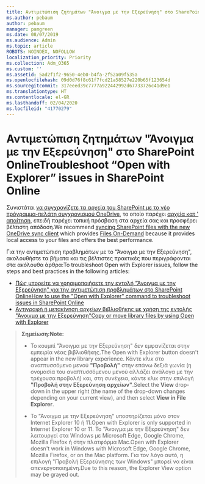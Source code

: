 ```yaml
---
title: Αντιμετώπιση ζητημάτων "Άνοιγμα με την Εξερεύνηση" στο SharePoint Online
ms.author: pebaum
author: pebaum
manager: pamgreen
ms.date: 08/07/2019
ms.audience: Admin
ms.topic: article
ROBOTS: NOINDEX, NOFOLLOW
localization_priority: Priority
ms.collection: Adm_O365
ms.custom: ''
ms.assetid: 5ad2f1f2-9650-4eb0-b4fa-2f52a09f535a
ms.openlocfilehash: 09d0d76f8c61f7fcd21a58527e220b65f123654d
ms.sourcegitcommit: 317eeed39c7777a922442992d67733726c41d9e1
ms.translationtype: HT
ms.contentlocale: el-GR
ms.lasthandoff: 02/04/2020
ms.locfileid: "41770279"
---
```

# <a name="troubleshoot-open-with-explorer-issues-in-sharepoint-online"></a><span data-ttu-id="aab34-102">Αντιμετώπιση ζητημάτων "Άνοιγμα με την Εξερεύνηση" στο SharePoint Online</span><span class="sxs-lookup"><span data-stu-id="aab34-102">Troubleshoot “Open with Explorer” issues in SharePoint Online</span></span>

<span data-ttu-id="aab34-103">Συνιστάται [να συγχρονίζετε τα αρχεία του SharePoint με το νέο πρόγραμμα-πελάτη συγχρονισμού OneDrive](https://support.office.com/article/sync-sharepoint-files-with-the-new-onedrive-sync-client-6de9ede8-5b6e-4503-80b2-6190f3354a88), το οποίο παρέχει [αρχεία κατ ' απαίτηση](https://support.office.com/article/learn-about-onedrive-files-on-demand-0e6860d3-d9f3-4971-b321-7092438fb38e), επειδή παρέχει τοπική πρόσβαση στα αρχεία σας και προσφέρει βέλτιστη απόδοση.</span><span class="sxs-lookup"><span data-stu-id="aab34-103">We recommend [syncing SharePoint files with the new OneDrive sync client](https://support.office.com/article/sync-sharepoint-files-with-the-new-onedrive-sync-client-6de9ede8-5b6e-4503-80b2-6190f3354a88) which provides [Files On-Demand](https://support.office.com/article/learn-about-onedrive-files-on-demand-0e6860d3-d9f3-4971-b321-7092438fb38e) because it provides local access to your files and offers the best performance.</span></span>

<span data-ttu-id="aab34-104">Για την αντιμετώπιση προβλημάτων με το "Άνοιγμα με την Εξερεύνηση", ακολουθήστε τα βήματα και τις βέλτιστες πρακτικές που περιγράφονται στα ακόλουθα άρθρα:</span><span class="sxs-lookup"><span data-stu-id="aab34-104">To troubleshoot Open with Explorer issues, follow the steps and best practices in the following articles:</span></span>

- [<span data-ttu-id="aab34-105">Πώς μπορείτε να χρησιμοποιήσετε την εντολή "Άνοιγμα με την Εξερεύνηση" για την αντιμετώπιση προβλημάτων στο SharePoint Online</span><span class="sxs-lookup"><span data-stu-id="aab34-105">How to use the "Open with Explorer" command to troubleshoot issues in SharePoint Online</span></span>](https://docs.microsoft.com/sharepoint/support/lists-and-libraries/troubleshoot-issues-using-open-with-explorer)
- [<span data-ttu-id="aab34-106">Αντιγραφή ή μετακίνηση αρχείων βιβλιοθήκης με χρήση της εντολής "Άνοιγμα με την Εξερεύνηση"</span><span class="sxs-lookup"><span data-stu-id="aab34-106">Copy or move library files by using Open with Explorer</span></span>](https://support.office.com/article/copy-or-move-library-files-by-using-open-with-explorer-aaee7bfb-e2a1-42ee-8fc0-bcc0754f04d2)

> <span data-ttu-id="aab34-107">**Σημείωση:**</span><span class="sxs-lookup"><span data-stu-id="aab34-107">**Note:**</span></span>
>
>- <span data-ttu-id="aab34-108">Το κουμπί "Άνοιγμα με την Εξερεύνηση" δεν εμφανίζεται στην εμπειρία νέας βιβλιοθήκης.</span><span class="sxs-lookup"><span data-stu-id="aab34-108">The Open with Explorer button doesn't appear in the new library experience.</span></span> <span data-ttu-id="aab34-109">Κάντε κλικ στο αναπτυσσόμενο μενού **"Προβολή"** στην επάνω δεξιά γωνία (η ονομασία του αναπτυσσόμενου μενού αλλάζει ανάλογα με την τρέχουσα προβολή) και, στη συνέχεια, κάντε κλικ στην επιλογή **"Προβολή στην Εξερεύνηση αρχείων"**.</span><span class="sxs-lookup"><span data-stu-id="aab34-109">Select the **View** drop-down in the upper right (the name of the drop-down changes depending on your current view), and then select **View in File Explorer**.</span></span>
>
>- <span data-ttu-id="aab34-110">Το "Άνοιγμα με την Εξερεύνηση" υποστηρίζεται μόνο στον Internet Explorer 10 ή 11.</span><span class="sxs-lookup"><span data-stu-id="aab34-110">Open with Explorer is only supported in Internet Explorer 10 or 11.</span></span> <span data-ttu-id="aab34-111">Το "Άνοιγμα με την Εξερεύνηση" δεν λειτουργεί στα Windows με Microsoft Edge, Google Chrome, Mozilla Firefox ή στην πλατφόρμα Mac.</span><span class="sxs-lookup"><span data-stu-id="aab34-111">Open with Explorer doesn't work in Windows with Microsoft Edge, Google Chrome, Mozilla Firefox, or on the Mac platform.</span></span> <span data-ttu-id="aab34-112">Για τον λόγο αυτό, η επιλογή "Προβολή Εξερεύνησης των Windows" μπορεί να είναι απενεργοποιημένη.</span><span class="sxs-lookup"><span data-stu-id="aab34-112">Due to this reason, the Explorer View option may be grayed out.</span></span>


